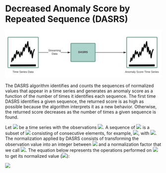 # Decreased Anomaly Score by Repeated Sequence (DASRS)

![alt text](doc/img/dasrs.png "Decreased Anomaly Score by Repeated Sequence")

The DASRS algorithm identifies and counts the sequences of normalized values that appear in a time series and generates an anomaly score as a function of the number of times it identifies each sequence. The first time DASRS identifies a given sequence, the returned score is as high as possible because the algorithm interprets it as a new behavior. 
Otherwise, the returned score decreases as the number of times a given sequence is found.

Let <img src="https://render.githubusercontent.com/render/math?math=X_t "> be a time series with the observations <img src="https://render.githubusercontent.com/render/math?math=x_1, x_2, \dots ">. A sequence of <img src="https://render.githubusercontent.com/render/math?math=X_t "> is a subset of <img src="https://render.githubusercontent.com/render/math?math=X_t "> consisting of consecutive elements, for example, <img src="https://render.githubusercontent.com/render/math?math=x_i, \dots, x_j ">, with <img src="https://render.githubusercontent.com/render/math?math=i < j ">.
The normalization applied by DASRS consists of transforming the observation value into an integer between <img src="https://render.githubusercontent.com/render/math?math=0 "> and a normalization factor that we call <img src="https://render.githubusercontent.com/render/math?math=\theta ">. The equation below represents the operations performed on <img src="https://render.githubusercontent.com/render/math?math=x_i "> to get its normalized value (<img src="https://render.githubusercontent.com/render/math?math=x_i'">):

<img src="https://render.githubusercontent.com/render/math?math=x_i' = \Big\lfloor \frac{x_i - min_X}{max_X - min_X} \times \theta \Big\rfloor ">
